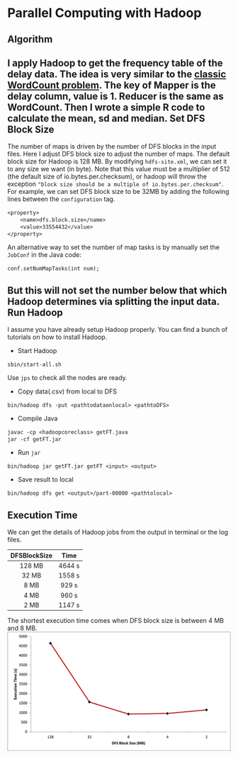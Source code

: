 Parallel Computing with Hadoop
=====================

Algorithm
---------
I apply Hadoop to get the frequency table of the delay data. The idea is very similar to the [classic WordCount problem](http://wiki.apache.org/hadoop/WordCount). The key of Mapper is the delay column, value is 1. Reducer is the same as WordCount.
Then I wrote a simple R code to calculate the mean, sd and median.
Set DFS Block Size
---------
The number of maps is driven by the number of DFS blocks in the input files. Here I adjust DFS block size to adjust the number of maps. The default block size for Hadoop is 128 MB. By modifying `hdfs-site.xml`, we can set it to any size we want (in byte). Note that this value must be a multiplier of 512 (the default size of io.bytes.per.checksum), or hadoop will throw the exception `"block size should be a multiple of io.bytes.per.checksum"`.
For example, we can set DFS block size to be 32MB by adding the following lines between the `configuration` tag.
```
<property>
    <name>dfs.block.size</name>
    <value>33554432</value>
</property>
```
An alternative way to set the number of map tasks is by manually set the `JobConf` in the Java code:
```
conf.setNumMapTasks(int num);
```
But this will not set the number below that which Hadoop determines via splitting the input data.
Run Hadoop
---------
I assume you have already setup Hadoop properly. You can find a bunch of tutorials on how to install Hadoop.
- Start Hadoop
```
sbin/start-all.sh
```
Use `jps` to check all the nodes are ready.
- Copy data(.csv) from local to DFS
```
bin/hadoop dfs -put <pathtodataonlocal> <pathtoDFS>
```
- Compile Java
```
javac -cp <hadoopcoreclass> getFT.java
jar -cf getFT.jar
```
- Run `jar`
```
bin/hadoop jar getFT.jar getFT <input> <output>
``` 
- Save result to local
```
bin/hadoop dfs get <output>/part-00000 <pathtolocal>
```

Execution Time
---------
We can get the details of Hadoop jobs from the output in terminal or the log files.

| DFSBlockSize     |  Time | 
| :--------: | :------:| 
| 128 MB  | 4644 s | 
| 32 MB     |  1558 s| 
| 8 MB      |  929 s| 
| 4 MB     |   960 s | 
| 2 MB      |  1147 s | 

The shortest execution time comes when DFS block size is between 4 MB and 8 MB.
![](chart.jpg)
